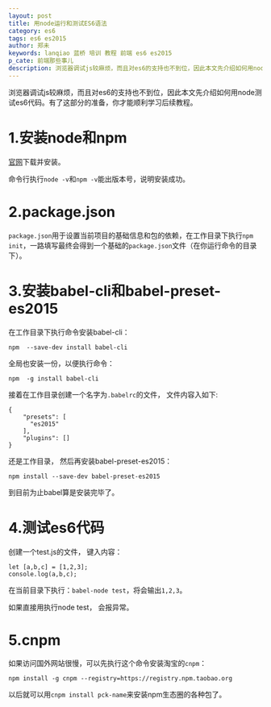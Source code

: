```yaml
---
layout: post
title: 用node运行和测试ES6语法
category: es6
tags: es6 es2015
author: 郑未
keywords: lanqiao 蓝桥 培训 教程 前端 es6 es2015
p_cate: 前端那些事儿
description: 浏览器调试js较麻烦，而且对es6的支持也不到位，因此本文先介绍如何用node测试es6代码。有了这部分的准备，你才能顺利学习后续教程。
---
```


浏览器调试js较麻烦，而且对es6的支持也不到位，因此本文先介绍如何用node测试es6代码。有了这部分的准备，你才能顺利学习后续教程。

# 1.安装node和npm

[官网](http://nodejs.cn/)下载并安装。

命令行执行`node -v`和`npm -v`能出版本号，说明安装成功。

# 2.package.json

`package.json`用于设置当前项目的基础信息和包的依赖，在工作目录下执行`npm init`，一路填写最终会得到一个基础的`package.json`文件（在你运行命令的目录下）。

# 3.安装babel-cli和babel-preset-es2015

在工作目录下执行命令安装babel-cli：

```
npm  --save-dev install babel-cli
```

全局也安装一份，以便执行命令：

```
npm  -g install babel-cli
```

接着在工作目录创建一个名字为`.babelrc`的文件， 文件内容入如下:

```
{
    "presets": [
      "es2015"
    ],
    "plugins": []
}
```

还是工作目录， 然后再安装babel-preset-es2015：

```
npm install --save-dev babel-preset-es2015
```

到目前为止babel算是安装完毕了。

# 4.测试es6代码

创建一个test.js的文件， 键入内容：

```
let [a,b,c] = [1,2,3];
console.log(a,b,c);
```

在当前目录下执行：`babel-node test`，将会输出`1,2,3`。

如果直接用执行node test， 会报异常。

# 5.cnpm

如果访问国外网站很慢，可以先执行这个命令安装淘宝的`cnpm`：

```
npm install -g cnpm --registry=https://registry.npm.taobao.org
```

以后就可以用`cnpm install pck-name`来安装npm生态圈的各种包了。

